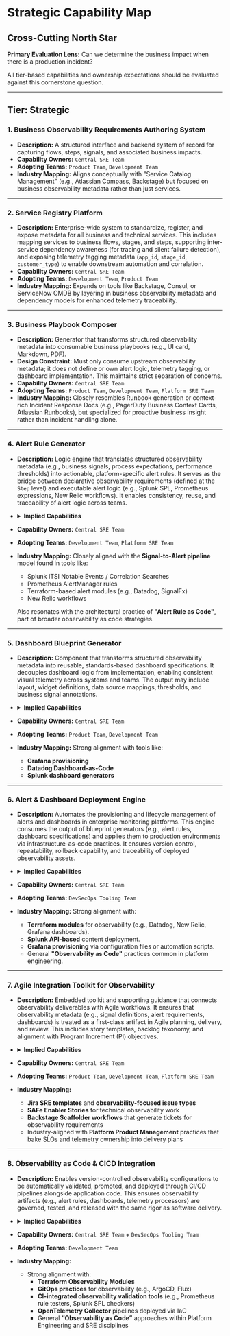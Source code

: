 # Strategic Capability Map

## Cross-Cutting North Star
**Primary Evaluation Lens:** Can we determine the business impact when there is a production incident?

All tier-based capabilities and ownership expectations should be evaluated against this cornerstone question.

---

## Tier: Strategic

### 1. Business Observability Requirements Authoring System
- **Description:** A structured interface and backend system of record for capturing flows, steps, signals, and associated business impacts.
- **Capability Owners:** `Central SRE Team`
- **Adopting Teams:** `Product Team`, `Development Team`
- **Industry Mapping:** Aligns conceptually with "Service Catalog Management" (e.g., Atlassian Compass, Backstage) but focused on business observability metadata rather than just services.

---

### 2. Service Registry Platform
- **Description:** Enterprise-wide system to standardize, register, and expose metadata for all business and technical services. This includes mapping services to business flows, stages, and steps, supporting inter-service dependency awareness (for tracing and silent failure detection), and exposing telemetry tagging metadata (`app_id`, `stage_id`, `customer_type`) to enable downstream automation and correlation.
- **Capability Owners:** `Central SRE Team`
- **Adopting Teams:** `Development Team`, `Product Team`
- **Industry Mapping:** Expands on tools like Backstage, Consul, or ServiceNow CMDB by layering in business observability metadata and dependency models for enhanced telemetry traceability.

---

### 3. Business Playbook Composer
- **Description:** Generator that transforms structured observability metadata into consumable business playbooks (e.g., UI card, Markdown, PDF).
- **Design Constraint:** Must only consume upstream observability metadata; it does not define or own alert logic, telemetry tagging, or dashboard implementation. This maintains strict separation of concerns.
- **Capability Owners:** `Central SRE Team`
- **Adopting Teams:** `Product Team`, `Development Team`, `Platform SRE Team`
- **Industry Mapping:** Closely resembles Runbook generation or context-rich Incident Response Docs (e.g., PagerDuty Business Context Cards, Atlassian Runbooks), but specialized for proactive business insight rather than incident handling alone.

---

### 4. Alert Rule Generator
- **Description:** Logic engine that translates structured observability metadata (e.g., business signals, process expectations, performance thresholds) into actionable, platform-specific alert rules. It serves as the bridge between declarative observability requirements (defined at the `Step` level) and executable alert logic (e.g., Splunk SPL, Prometheus expressions, New Relic workflows). It enables consistency, reuse, and traceability of alert logic across teams.
- <details>
  <summary><strong>Implied Capabilities</strong></summary>
  
  - Input normalization for varied signal definitions (e.g., SLI thresholds, error codes, absence-of-signal cases).
  - Translation templates for multiple monitoring platforms (e.g., Splunk, Prometheus, Datadog).
  - Integration with version control to track rule evolution over time.
  - Optionally generates metadata needed to register the alert into the deployment system (e.g., tags, ownership, dashboard linkage).
  
  </details>
- **Capability Owners:** `Central SRE Team`
- **Adopting Teams:** `Development Team`, `Platform SRE Team`
- **Industry Mapping:** Closely aligned with the **Signal-to-Alert pipeline** model found in tools like:
  - Splunk ITSI Notable Events / Correlation Searches
  - Prometheus AlertManager rules
  - Terraform-based alert modules (e.g., Datadog, SignalFx)
  - New Relic workflows

  Also resonates with the architectural practice of **"Alert Rule as Code"**, part of broader observability as code strategies.

---

### 5. Dashboard Blueprint Generator
- **Description:** Component that transforms structured observability metadata into reusable, standards-based dashboard specifications. It decouples dashboard logic from implementation, enabling consistent visual telemetry across systems and teams. The output may include layout, widget definitions, data source mappings, thresholds, and business signal annotations.
- <details>
  <summary><strong>Implied Capabilities</strong></summary>
  
  - Normalized input from the observability requirements system (flows, steps, signals).
  - Reusable visual templates tailored to monitoring platforms.
  - Support for traceability (e.g., widget ↔ business signal ↔ KPI mapping).
  - Platform-specific output formats (e.g., Splunk Simple XML, Grafana JSON, Datadog JSON).
  
  </details>
- **Capability Owners:** `Central SRE Team`
- **Adopting Teams:** `Product Team`, `Development Team`
- **Industry Mapping:** Strong alignment with tools like:
  - **Grafana provisioning**
  - **Datadog Dashboard-as-Code**
  - **Splunk dashboard generators**

---

### 6. Alert & Dashboard Deployment Engine
- **Description:** Automates the provisioning and lifecycle management of alerts and dashboards in enterprise monitoring platforms. This engine consumes the output of blueprint generators (e.g., alert rules, dashboard specifications) and applies them to production environments via infrastructure-as-code practices. It ensures version control, repeatability, rollback capability, and traceability of deployed observability assets.
- <details>
  <summary><strong>Implied Capabilities</strong></summary>
  
  - Accepts standardized alert and dashboard specifications (e.g., YAML, JSON, HCL).
  - Applies configurations to monitoring platforms using APIs or declarative provisioning tools.
  - Supports dry-run validation, staged rollout, and rollback.
  - Integrates with CI/CD workflows (e.g., GitHub Actions, Jenkins, Azure DevOps) to automate promotion through environments.
  
  </details>
- **Capability Owners:** `Central SRE Team`
- **Adopting Teams:** `DevSecOps Tooling Team`
- **Industry Mapping:** Strong alignment with:
  - **Terraform modules** for observability (e.g., Datadog, New Relic, Grafana dashboards).
  - **Splunk API-based** content deployment.
  - **Grafana provisioning** via configuration files or automation scripts.
  - General **"Observability as Code"** practices common in platform engineering.

---

### 7. Agile Integration Toolkit for Observability
- **Description:** Embedded toolkit and supporting guidance that connects observability deliverables with Agile workflows. It ensures that observability metadata (e.g., signal definitions, alert requirements, dashboards) is treated as a first-class artifact in Agile planning, delivery, and review. This includes story templates, backlog taxonomy, and alignment with Program Increment (PI) objectives.
- <details>
  <summary><strong>Implied Capabilities</strong></summary>
  
  - Standardized user story templates for observability artifacts (e.g., "As a Product Owner, I want a business signal for…").
  - Sprint-ready acceptance criteria for observability deliverables (e.g., dashboards deployed, alert thresholds defined).
  - Workflow guidance for backlog refinement and prioritization of observability needs.
  - Optionally integrates with Agile tooling (e.g., Jira custom issue types, automation rules).
  - Reinforces alignment with SAFe principles (e.g., Tech Enablers in Program Increments).
  
  </details>
- **Capability Owners:** `Central SRE Team`
- **Adopting Teams:** `Product Team`, `Development Team`, `Platform SRE Team`
- **Industry Mapping:**
  - **Jira SRE templates** and **observability-focused issue types**
  - **SAFe Enabler Stories** for technical observability work
  - **Backstage Scaffolder workflows** that generate tickets for observability requirements
  - Industry-aligned with **Platform Product Management** practices that bake SLOs and telemetry ownership into delivery plans

---

### 8. Observability as Code & CICD Integration
- **Description:** Enables version-controlled observability configurations to be automatically validated, promoted, and deployed through CI/CD pipelines alongside application code. This ensures observability artifacts (e.g., alert rules, dashboards, telemetry processors) are governed, tested, and released with the same rigor as software delivery.
- <details>
  <summary><strong>Implied Capabilities</strong></summary>
  
  - Repository-based source of truth for observability assets (e.g., YAML, HCL, JSON).
  - Integration with CI tools to perform validation, linting, and preview deployments of observability configurations.
  - Promotion workflows across dev/test/prod environments via GitOps or declarative pipelines.
  - Automated rollback and change tracking tied to Git commits and PRs.
  - Coordination with development pipeline owners to support deployment hooks for metrics, tracing config, and alert registration.
  
  </details>
- **Capability Owners:** `Central SRE Team` + `DevSecOps Tooling Team`
- **Adopting Teams:** `Development Team`
- **Industry Mapping:**
  - Strong alignment with:
    - **Terraform Observability Modules**
    - **GitOps practices** for observability (e.g., ArgoCD, Flux)
    - **CI-integrated observability validation tools** (e.g., Prometheus rule testers, Splunk SPL checkers)
    - **OpenTelemetry Collector** pipelines deployed via IaC
    - General **“Observability as Code”** approaches within Platform Engineering and SRE disciplines

